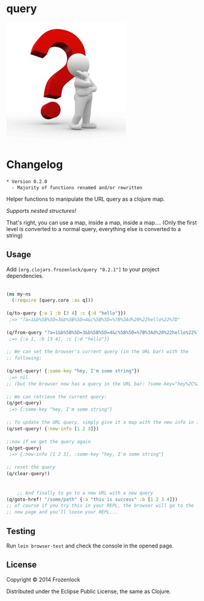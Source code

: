 # query

![Query](./QuestionA.jpg)

# Changelog
	* Version 0.2.0
	  - Majority of functions renamed and/or rewritten

Helper functions to manipulate the URL query as a clojure map.

*Supports nested structures!*

That's right, you can use a map, inside a map, inside a map.... (Only
the first level is converted to a normal query, everything else is
converted to a string)

## Usage
   Add `[org.clojars.frozenlock/query "0.2.1"]` to your
   project dependencies.

```clj

(ns my-ns
  (:require [query.core :as q]))

(q/to-query {:a 1 :b [3 4] :c {:d "hello"}})
 ;=> "?a=1&b%5B%5D=3&b%5B%5D=4&c%5B%5D=%7B%3Ad%20%22hello%22%7D"

(q/from-query "?a=1&b%5B%5D=3&b%5B%5D=4&c%5B%5D=%7B%3Ad%20%22hello%22%7D")
 ;=> {:a 1, :b [3 4], :c {:d "hello"}}

;; We can set the browser's current query (in the URL bar) with the
;; following:

(q/set-query! {:some-key "hey, I'm some string"})
 ;=> nil
;; (but the browser now has a query in the URL bar: ?some-key="hey%2C%20I'm%20some%20string")

;; We can retrieve the current query:
(q/get-query)
 ;=> {:some-key "hey, I'm some string"}

;; To update the URL query, simply give it a map with the new info in it
(q/set-query! {:new-info [1 2 3]})

;;now if we get the query again
(q/get-query)
 ;=> {:new-info [1 2 3], :some-key "hey, I'm some string"}

;; reset the query
(q/clear-query!)


	;; And finally to go to a new URL with a new query
(q/goto-href! "/some/path" {:a "this is success" :b [1 2 3 4]})
;; of course if you try this in your REPL, the browser will go to the
;; new page and you'll loose your REPL...

```

## Testing
Run `lein browser-test` and check the console in the opened page.

## License

Copyright © 2014 Frozenlock

Distributed under the Eclipse Public License, the same as Clojure.
